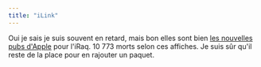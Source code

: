 ```yaml
---
title: "iLink"
---
```


Oui je sais je suis souvent en retard, mais bon elles sont bien [les nouvelles
pubs d'Apple](http://www.angelfire.com/vamp/warposter/) pour l'iRaq. 10 773
morts selon ces affiches. Je suis sûr qu'il reste de la place pour en rajouter
un paquet.

